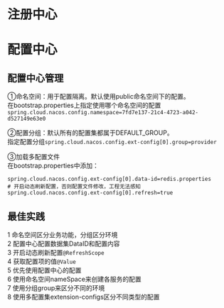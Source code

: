 # 注册中心

# 配置中心
## 配置中心管理
①命名空间：用于配置隔离。默认使用public命名空间下的配置。  
在bootstrap.properties上指定使用哪个命名空间的配置```spring.cloud.nacos.config.namespace=7fd7e137-21c4-4723-a042-d527149e63e0```  

②配置分组：默认所有的配置集都属于DEFAULT_GROUP。  
指定配置分组```spring.cloud.nacos.config.ext-config[0].group=provider```

③加载多配置文件  
在bootstrap.properties中添加：  
```
spring.cloud.nacos.config.ext-config[0].data-id=redis.properties  
# 开启动态刷新配置，否则配置文件修改，工程无法感知  
spring.cloud.nacos.config.ext-config[0].refresh=true
```

## 最佳实践
1 命名空间区分业务功能，分组区分环境  
2 配置中心配置数据集DataID和配置内容  
3 开启动态刷新配置```@RefreshScope```  
4 获取配置项的值```@Value```  
5 优先使用配置中心的配置  
6 使用命名空间nameSpace来创建各服务的配置  
7 使用分组group来区分不同的环境  
8 使用多配置集extension-configs区分不同类型的配置
